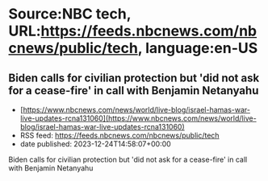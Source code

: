 # Source:NBC tech, URL:https://feeds.nbcnews.com/nbcnews/public/tech, language:en-US

## Biden calls for civilian protection but 'did not ask for a cease-fire' in call with Benjamin Netanyahu
 - [https://www.nbcnews.com/news/world/live-blog/israel-hamas-war-live-updates-rcna131060](https://www.nbcnews.com/news/world/live-blog/israel-hamas-war-live-updates-rcna131060)
 - RSS feed: https://feeds.nbcnews.com/nbcnews/public/tech
 - date published: 2023-12-24T14:58:07+00:00

Biden calls for civilian protection but 'did not ask for a cease-fire' in call with Benjamin Netanyahu

